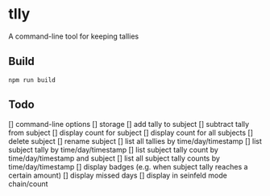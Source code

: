 # tlly

A command-line tool for keeping tallies

## Build

`npm run build`

## Todo

[] command-line options
[] storage
[] add tally to subject
[] subtract tally from subject
[] display count for subject
[] display count for all subjects
[] delete subject
[] rename subject
[] list all tallies by time/day/timestamp
[] list subject tally by time/day/timestamp
[] list subject tally count by time/day/timestamp and subject
[] list all subject tally counts by time/day/timestamp
[] display badges (e.g. when subject tally reaches a certain amount)
[] display missed days
[] display in seinfeld mode chain/count
